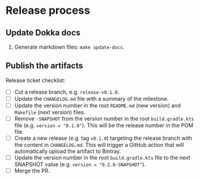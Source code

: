 # Release process

## Update Dokka docs

1. Generate markdown files: `make update-docs`.

## Publish the artifacts

Release ticket checklist:

- [ ] Cut a release branch, e.g. `release-v0.1.0`.
- [ ] Update the `CHANGELOG.md` file with a summary of the milestone. 
- [ ] Update the version number in the root `README.md` (new version) and `Makefile` (next version) files.
- [ ] Remove `-SNAPSHOT` from the version number in the root `build.gradle.kts` file (e.g. `version = "0.1.0"`). This will be the release number in the POM file.
- [ ] Create a new release (e.g. tag `v0.1.0`) targeting the release branch with the content in `CHANGELOG.md`. This will trigger a GitHub action that will automatically upload the artifact to Bintray.
- [ ] Update the version number in the root `build.gradle.kts` file to the next SNAPSHOT value (e.g. `version = "0.2.0-SNAPSHOT"`).
- [ ] Merge the PR.
